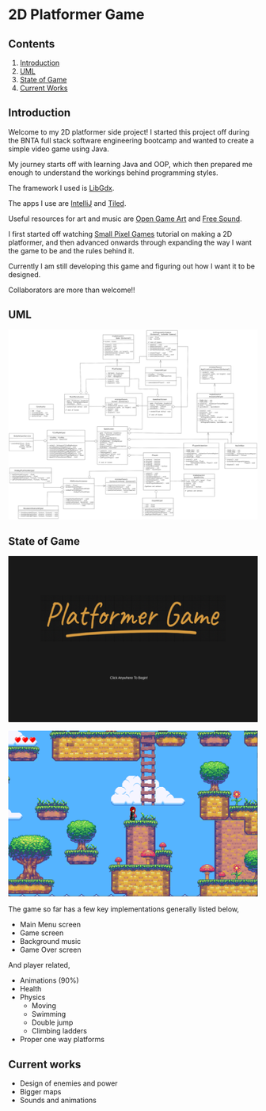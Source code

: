 # 2D Platformer Game

## Contents

1. [Introduction](#introduction)
2. [UML](#uml)
3. [State of Game](#state-of-game)
4. [Current Works](#current-works)

## Introduction

Welcome to my 2D platformer side project! I started this project off during the BNTA full stack software engineering bootcamp and wanted to create a simple video game using Java.

My journey starts off with learning Java and OOP, which then prepared me enough to understand the workings behind programming styles. 

The framework I used is [LibGdx](https://libgdx.com/).

The apps I use are [IntelliJ](https://www.jetbrains.com/idea/) and [Tiled](https://www.mapeditor.org/).

Useful resources for art and music are [Open Game Art](https://opengameart.org/) and [Free Sound](https://freesound.org/).

I first started off watching [Small Pixel Games](https://www.youtube.com/@smallpixelgames2899) tutorial on making a 2D platformer, and then advanced onwards through expanding the way I want the game to be and the rules behind it.

Currently I am still developing this game and figuring out how I want it to be designed.

Collaborators are more than welcome!!

## UML

![uml](platformer_UML.png)

## State of Game

![main menu](/images/main_menu.png)

![game](/images/game_screen.png)

The game so far has a few key implementations generally listed below,

- Main Menu screen
- Game screen
- Background music
- Game Over screen

And player related,

- Animations (90%)
- Health 
- Physics 
    * Moving
    * Swimming
    * Double jump
    * Climbing ladders
- Proper one way platforms 

## Current works

- Design of enemies and power
- Bigger maps
- Sounds and animations

